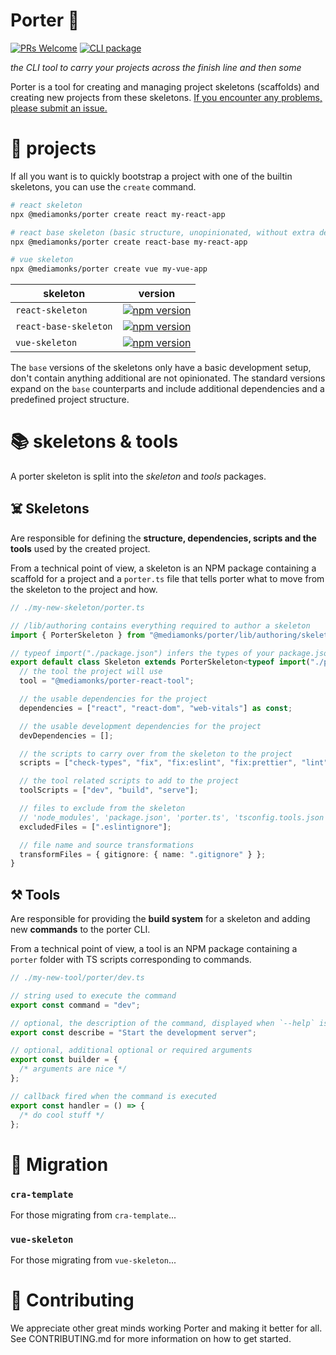 # Porter :tipping_hand_person:

[![PRs Welcome](https://img.shields.io/badge/PRs-welcome-green.svg)](https://github.com/mediamonks/porter/tree/main/CONTRIBUTING.md)
[![CLI package](https://badge.fury.io/js/%40mediamonks%2Fporter.svg)](https://github.com/mediamonks/porter/tree/main/packages/porter)

_the CLI tool to carry your projects across the finish line and then some_

Porter is a tool for creating and managing project skeletons (scaffolds) and creating new projects from these skeletons.
[If you encounter any problems, please submit an issue.](https://github.com/mediamonks/porter/issues/new)

# 🚀 projects

If all you want is to quickly bootstrap a project with one of the builtin skeletons, you can use the `create` command.

```bash
# react skeleton
npx @mediamonks/porter create react my-react-app

# react base skeleton (basic structure, unopinionated, without extra dependencies)
npx @mediamonks/porter create react-base my-react-app

# vue skeleton
npx @mediamonks/porter create vue my-vue-app

```

| skeleton              | version                                                                                                                                                                       |
| --------------------- | ----------------------------------------------------------------------------------------------------------------------------------------------------------------------------- |
| `react-skeleton`      | [![npm version](https://badge.fury.io/js/%40mediamonks%2Fporter-react-skeleton.svg)](https://github.com/mediamonks/porter/tree/main/packages/porter-react-skeleton)           |
| `react-base-skeleton` | [![npm version](https://badge.fury.io/js/%40mediamonks%2Fporter-react-base-skeleton.svg)](https://github.com/mediamonks/porter/tree/main/packages/porter-react-base-skeleton) |
| `vue-skeleton`        | [![npm version](https://badge.fury.io/js/%40mediamonks%2Fporter-vue-skeleton.svg)](https://github.com/mediamonks/porter/tree/main/packages/porter-vue-skeleton)               |

The `base` versions of the skeletons only have a basic development setup, don't contain anything additional are not opinionated. The standard versions expand on the `base` counterparts and include additional dependencies and a predefined project structure.

# 📚 skeletons & tools

A porter skeleton is split into the _skeleton_ and _tools_ packages.

## ☠️ Skeletons

Are responsible for defining the **structure, dependencies, scripts and the tools** used by the created project.

From a technical point of view, a skeleton is an NPM package containing a scaffold for a project and a `porter.ts` file that tells porter what to move from the skeleton to the project and how.

```ts
// ./my-new-skeleton/porter.ts

// /lib/authoring contains everything required to author a skeleton
import { PorterSkeleton } from "@mediamonks/porter/lib/authoring/skeleton";

// typeof import("./package.json") infers the types of your package.json
export default class Skeleton extends PorterSkeleton<typeof import("./package.json")> {
  // the tool the project will use
  tool = "@mediamonks/porter-react-tool";

  // the usable dependencies for the project
  dependencies = ["react", "react-dom", "web-vitals"] as const;

  // the usable development dependencies for the project
  devDependencies = [];

  // the scripts to carry over from the skeleton to the project
  scripts = ["check-types", "fix", "fix:eslint", "fix:prettier", "lint", "lint:eslint"] as const;

  // the tool related scripts to add to the project
  toolScripts = ["dev", "build", "serve"];

  // files to exclude from the skeleton
  // 'node_modules', 'package.json', 'porter.ts', 'tsconfig.tools.json' are excluded by default
  excludedFiles = [".eslintignore"];

  // file name and source transformations
  transformFiles = { gitignore: { name: ".gitignore" } };
}
```

## ⚒️ Tools

Are responsible for providing the **build system** for a skeleton and adding new **commands** to the porter CLI.

From a technical point of view, a tool is an NPM package containing a `porter` folder with TS scripts corresponding to commands.

```ts
// ./my-new-tool/porter/dev.ts

// string used to execute the command
export const command = "dev";

// optional, the description of the command, displayed when `--help` is passed
export const describe = "Start the development server";

// optional, additional optional or required arguments
export const builder = {
  /* arguments are nice */
};

// callback fired when the command is executed
export const handler = () => {
  /* do cool stuff */
};
```

# 💫 Migration

### `cra-template`

For those migrating from `cra-template`...

### `vue-skeleton`

For those migrating from `vue-skeleton`...

# 🙏 Contributing

We appreciate other great minds working Porter and making it better for all. See CONTRIBUTING.md for more information on how to get started.
